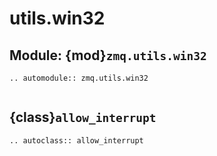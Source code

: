 # utils.win32

## Module: {mod}`zmq.utils.win32`

```{eval-rst}
.. automodule:: zmq.utils.win32
```

```{currentmodule} zmq.utils.win32
```

## {class}`allow_interrupt`

```{eval-rst}
.. autoclass:: allow_interrupt
```
